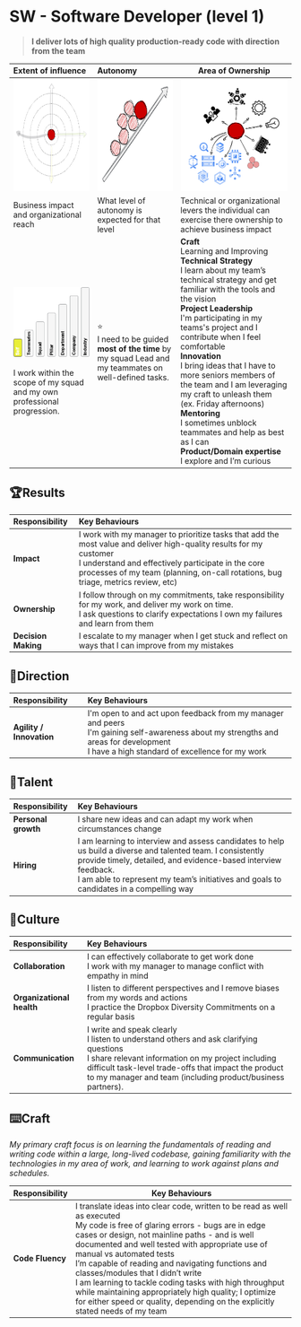 # SW - Software Developer (level 1)

> **I deliver lots of high quality production-ready code with direction from the team<br />**

| Extent of influence<br />                                                                                                      | Autonomy<br />                                                                                           | Area of Ownership<br />                                                                                                                                                                                                                                                                                                                                                                                                                                                                                                                                                                         |
|:-------------------------------------------------------------------------------------------------------------------------------|:---------------------------------------------------------------------------------------------------------|-------------------------------------------------------------------------------------------------------------------------------------------------------------------------------------------------------------------------------------------------------------------------------------------------------------------------------------------------------------------------------------------------------------------------------------------------------------------------------------------------------------------------------------------------------------------------------------------------|
| <img src="./../assets/Influence.png" alt="influence" style="height: 200px; align: center" />                                   | <img src="./../assets/Autonomy.png" alt="Autonomy" style="height: 200px; align: center" />               | <img src="./../assets/Ownership.png" alt="ownership" style="height: 200px; align: center" />                                                                                                                                                                                                                                                                                                                                                                                                                                                                                                    |
| Business impact and organizational reach                                                                                       | What level of autonomy is expected for that level                                                        | Technical or organizational levers the individual can exercise there ownership to achieve business impact                                                                                                                                                                                                                                                                                                                                                                                                                                                                                       |
| ![extent1](./..\assets\level1\extent1.png)<br /><br />I work within the scope of my squad and my own professional progression. | ⭐<br />I need to be guided **most of the time** by my squad Lead and my teammates on well-defined tasks. | **Craft**<br />Learning and Improving<br />**Technical Strategy**<br />I learn about my team’s technical strategy and get familiar with the tools and the vision<br />**Project Leadership**<br />I'm participating in my teams's project and I contribute when I feel comfortable<br />**Innovation**<br />I bring ideas that I have to more seniors members of the team and I am leveraging my craft to unleash them (ex. Friday afternoons)<br />**Mentoring**<br />I sometimes unblock teammates and help as best as I can<br />**Product/Domain expertise**<br />I explore and I’m curious |

## 🏆Results

| **Responsibility**  | **Key Behaviours**|
| :------------------- | :------------------------------------------------------------ |
| **Impact**| I work with my manager to prioritize tasks that add the most value and deliver high-quality results for my customer<br />I understand and effectively participate in the core processes of my team (planning, on-call rotations, bug triage, metrics review, etc) |
| **Ownership**| I follow through on my commitments, take responsibility for my work, and deliver my work on time. <br />I ask questions to clarify expectations I own my failures and learn from them |
| **Decision Making**|I escalate to my manager when I get stuck and reflect on ways that I can improve from my mistakes|

## 🌟Direction

| **Responsibility**       | **Key Behaviours**                                           |
| :----------------------- | :----------------------------------------------------------- |
| **Agility / Innovation** | I'm open to and act upon feedback from my manager and peers<br/>I'm gaining self-awareness about my strengths and areas for development<br/>I have a high standard of excellence for my work |

## 🌳Talent

| **Responsibility**  | **Key Behaviours**                                           |
| :------------------ | :----------------------------------------------------------- |
| **Personal growth** | I share new ideas and can adapt my work when circumstances change |
| **Hiring**          | I am learning to interview and assess candidates to help us build a diverse and talented team. I consistently provide timely, detailed, and evidence-based interview feedback.<br/>I am able to represent my team’s initiatives and goals to candidates in a compelling way |

## 🌳Culture

| **Responsibility**        | **Key Behaviours**                                           |
| :------------------------ | :----------------------------------------------------------- |
| **Collaboration**         | I can effectively collaborate to get work done<br/>I work with my manager to manage conflict with empathy in mind |
| **Organizational health** | I listen to different perspectives and I remove biases from my words and actions <br/>I practice the Dropbox Diversity Commitments on a regular basis |
| **Communication**         | I write and speak clearly<br/>I listen to understand others and ask clarifying questions<br/>I share relevant information on my project including difficult task-level trade-offs that impact the product to my manager and team (including product/business partners). |

## ⌨️Craft

*My primary craft focus is on learning the fundamentals of reading and writing code within a large, long-lived codebase, gaining familiarity with the technologies in my area of work, and learning to work against plans and schedules.*

| **Responsibility** | **Key Behaviours**                                           |
| :----------------- | ------------------------------------------------------------ |
| **Code Fluency**   | I translate ideas into clear code, written to be read as well as executed<br/>My code is free of glaring errors - bugs are in edge cases or design, not mainline paths - and is well documented and well tested with appropriate use of manual vs automated tests<br/>I’m capable of reading and navigating functions and classes/modules that I didn’t write<br/>I am learning to tackle coding tasks with high throughput while maintaining appropriately high quality; I optimize for either speed or quality, depending on the explicitly stated needs of my team |
